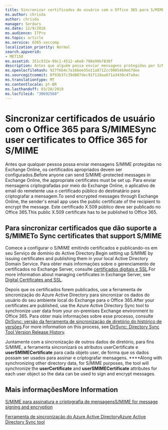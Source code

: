 ```yaml
---
title: Sincronizar certificados de usuário com o Office 365 para S/MIME
ms.author: chrisda
author: chrisda
manager: Serdars
ms.date: 12/9/2016
ms.audience: ITPro
ms.topic: article
ms.service: O365-seccomp
localization_priority: Normal
search.appverid:
- MET150
ms.assetid: 351c932e-99c1-4512-a6e8-788e90b7838f
description: Antes que alguém possa enviar mensagens protegidas por S/MIME, os certificados adequados deverão ser configurados. Para enviar mensagens criptografadas por meio do Exchange Online, o programa de email do destinatário usa o certificado público do destinatário para criptografar a mensagem. Este certificado X.509 público deve ser publicado no Office 365.
ms.openlocfilehash: 927f6b4c7a166ee35e11a8712cc99054b0e67dee
ms.sourcegitcommit: 0f93b37c39d807dec91f118aa671a3430c47a9ac
ms.translationtype: MT
ms.contentlocale: pt-BR
ms.lasthandoff: 03/20/2019
ms.locfileid: "30692560"
---
```

# <a name="sync-user-certificates-to-office-365-for-smime"></a><span data-ttu-id="a0ac2-105">Sincronizar certificados de usuário com o Office 365 para S/MIME</span><span class="sxs-lookup"><span data-stu-id="a0ac2-105">Sync user certificates to Office 365 for S/MIME</span></span>

<span data-ttu-id="a0ac2-106">Antes que qualquer pessoa possa enviar mensagens S/MIME protegidas no Exchange Online, os certificados apropriados devem ser configurados.</span><span class="sxs-lookup"><span data-stu-id="a0ac2-106">Before anyone can send S/MIME-protected messages in Exchange Online, the appropriate certificates must be set up.</span></span> <span data-ttu-id="a0ac2-107">Para enviar mensagens criptografadas por meio do Exchange Online, o aplicativo de email do remetente usa o certificado público do destinatário para criptografar a mensagem.</span><span class="sxs-lookup"><span data-stu-id="a0ac2-107">To send encrypted messages through Exchange Online, the sender's email app uses the public certificate of the recipient to encrypt the message.</span></span> <span data-ttu-id="a0ac2-108">Este certificado X.509 público deve ser publicado no Office 365.</span><span class="sxs-lookup"><span data-stu-id="a0ac2-108">This public X.509 certificate has to be published to Office 365.</span></span>

## <a name="to-sync-certificates-that-support-smime"></a><span data-ttu-id="a0ac2-109">Para sincronizar certificados que dão suporte a S/MIME</span><span class="sxs-lookup"><span data-stu-id="a0ac2-109">To Sync certificates that support S/MIME</span></span>

<span data-ttu-id="a0ac2-110">Comece a configurar o S/MIME emitindo certificados e publicando-os em seu Serviço de domínio do Active Directory.</span><span class="sxs-lookup"><span data-stu-id="a0ac2-110">Begin setting up S/MIME by issuing certificates and publishing them in your local Active Directory Domain Service.</span></span> <span data-ttu-id="a0ac2-111">Para obter mais informações sobre o gerenciamento de certificados no Exchange Server, consulte [certificados digitais e SSL](http://technet.microsoft.com/library/a9e2e08c-d46a-4135-a387-eb653212b676.aspx).</span><span class="sxs-lookup"><span data-stu-id="a0ac2-111">For more information about managing certificates in Exchange Server, see [Digital Certificates and SSL](http://technet.microsoft.com/library/a9e2e08c-d46a-4135-a387-eb653212b676.aspx).</span></span>

<span data-ttu-id="a0ac2-112">Depois que os certificados forem publicados, use a ferramenta de sincronização do Azure Active Directory para sincronizar os dados do usuário do seu ambiente local do Exchange para o Office 365.</span><span class="sxs-lookup"><span data-stu-id="a0ac2-112">After your certificates are published, use the Azure Active Directory Sync tool to synchronize user data from your on-premises Exchange environment to Office 365.</span></span> <span data-ttu-id="a0ac2-113">Para obter mais informações sobre esse processo, consulte [DirSync: versão da ferramenta de sincronização de diretório do histórico de versões](https://go.microsoft.com/fwlink/p/?LinkId=392587).</span><span class="sxs-lookup"><span data-stu-id="a0ac2-113">For more information on this process, see [DirSync: Directory Sync Tool Version Release History](https://go.microsoft.com/fwlink/p/?LinkId=392587).</span></span>

<span data-ttu-id="a0ac2-114">Juntamente com a sincronização de outros dados de diretório, para fins S/MIME, a ferramenta sincronizará os atributos userCertificate e **userSMIMECertificate** para cada objeto user, de forma que os dados possam ser usados para assinar e criptografar mensagens. \*\*\*\*</span><span class="sxs-lookup"><span data-stu-id="a0ac2-114">Along with synchronizing other directory data, for S/MIME purposes, the tool will synchronize the  **userCertificate** and **userSMIMECertificate** attributes for each user object so the data can be used to sign and encrypt messages.</span></span>

## <a name="more-information"></a><span data-ttu-id="a0ac2-115">Mais informações</span><span class="sxs-lookup"><span data-stu-id="a0ac2-115">More Information</span></span>

[<span data-ttu-id="a0ac2-116">S/MIME para assinatura e criptografia de mensagens</span><span class="sxs-lookup"><span data-stu-id="a0ac2-116">S/MIME for message signing and encryption</span></span>](s-mime-for-message-signing-and-encryption.md)

[<span data-ttu-id="a0ac2-117">Ferramenta de sincronização do Azure Active Directory</span><span class="sxs-lookup"><span data-stu-id="a0ac2-117">Azure Active Directory Sync tool</span></span>](https://go.microsoft.com/fwlink/p/?LinkId=392587)
